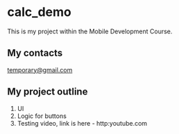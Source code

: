 # calc_demo

This is my project within the Mobile Development Course.

## My contacts

temporary@gmail.com

## My project outline

1. UI
2. Logic for buttons
3. Testing video, link is here - http:youtube.com